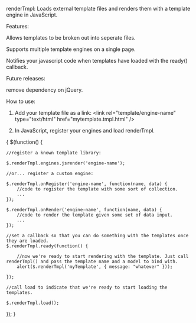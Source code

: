 renderTmpl: Loads external template files and renders them with a template engine in JavaScript.

Features:

Allows templates to be broken out into seperate files.

Supports multiple template engines on a single page.

Notifies your javascript code when templates have loaded with the ready() callback.

Future releases:

remove dependency on jQuery.

How to use:

1) Add your template file as a link:
&lt;link rel="template/engine-name" type="text/html" href="mytemplate.tmpl.html" /&gt;

2) In JavaScript, register your engines and load renderTmpl.

{
$(function() {
	
	//register a known template library:
	
	$.renderTmpl.engines.jsrender('engine-name');

	//or... register a custom engine:

	$.renderTmpl.onRegister('engine-name', function(name, data) {
		//code to register the template with some sort of collection.
		...
	});
	
	$.renderTmpl.onRender('engine-name', function(name, data) {
		//code to render the template given some set of data input.
		...
	});
		
	//set a callback so that you can do something with the templates once they are loaded.
	$.renderTmpl.ready(function() {
		
		//now we're ready to start rendering with the template. Just call renderTmpl() and pass the template name and a model to bind with.
		alert($.renderTmpl('myTemplate', { message: "whatever" }));
		
	});
	
	//call load to indicate that we're ready to start loading the templates.

	$.renderTmpl.load();

});
}